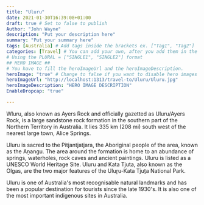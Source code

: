 ```yaml
---
title: "Uluru"
date: 2021-01-30T16:39:08+01:00
draft: true # Set to false to publish
Author: "John Wayne" 
description: "Put your description here" 
summary: "Put your summary here" 
tags: [Australia] # Add tags inside the brackets ex. ["Tag1", "Tag2"] 
categories: [Travel] # You can add your own, after you add them in the config.toml. 
# Using the PLURAL = ["SINGLE1", "SINGLE2"] format
## HERO IMAGE ##
# You have to fill the heroImageUrl and the heroImageDescription.
heroImage: "true" # Change to false if you want to disable hero images
heroImageUrl: "http://localhost:1313/travel-to/Uluru/Uluru.jpg"
heroImageDescription: "HERO IMAGE DESCRIPTION"
EnableDropcap: "true"

---
```

Wluru, also known as Ayers Rock and officially gazetted as Uluru/Ayers Rock, is a large sandstone rock formation in the southern part of the Northern Territory in Australia. It lies 335 km (208 mi) south west of the nearest large town, Alice Springs.

Uluru is sacred to the Pitjantjatjara, the Aboriginal people of the area, known as the Aṉangu. The area around the formation is home to an abundance of springs, waterholes, rock caves and ancient paintings. Uluru is listed as a UNESCO World Heritage Site. Uluru and Kata Tjuta, also known as the Olgas, are the two major features of the Uluṟu-Kata Tjuṯa National Park.

Uluru is one of Australia's most recognisable natural landmarks and has been a popular destination for tourists since the late 1930's. It is also one of the most important indigenous sites in Australia. 